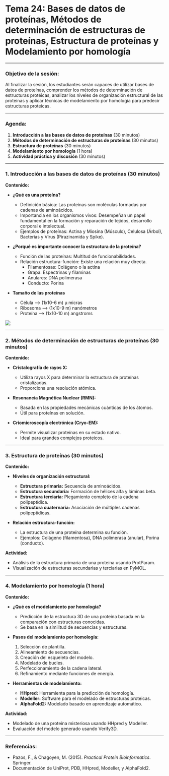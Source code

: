 # Tema 24: Bases de datos de proteínas, Métodos de determinación de estructuras de proteínas, Estructura de proteínas y Modelamiento por homología

---

### **Objetivo de la sesión:**
Al finalizar la sesión, los estudiantes serán capaces de utilizar bases de datos de proteínas, comprender los métodos de determinación de estructuras protéicas, analizar los niveles de organización estructural de las proteínas y aplicar técnicas de modelamiento por homología para predecir estructuras proteicas.

---

### **Agenda:**

1. **Introducción a las bases de datos de proteínas** (30 minutos)
2. **Métodos de determinación de estructuras de proteínas** (30 minutos)
3. **Estructura de proteínas** (30 minutos)
4. **Modelamiento por homología** (1 hora)
5. **Actividad práctica y discusión** (30 minutos)

---

### **1. Introducción a las bases de datos de proteínas** (30 minutos)

**Contenido:**
- **¿Qué es una proteína?**
  - Definición básica: Las proteínas son moléculas formadas por cadenas de aminoácidos.
  - Importancia en los organismos vivos: Desempeñan un papel fundamental en la formación y reparación de tejidos, desarrollo corporal e intelectual.
  - Ejemplos de proteínas: Actina y Miosina (Músculo), Celulosa (Árbol), Bacterias y Virus (Pirazinamida y Spike).

- **¿Porqué es importante conocer la estructura de la proteína?**
  - Función de las proteínas: Multitud de funcionabilidades.
  - Relación estructura-función: Existe una relación muy directa.
      * Filamentosas: Colágeno o la actina
      * Grapa: Espectrinas y filaminas
      * Anulares: DNA polimerasa
      * Conducto: Porina

- **Tamaño de las proteínas**
  - Célula --> (1x10-6 m) µ micras
  - Ribosoma --> (1x10-9 m) nanómetros
  - Proteína --> (1x10-10 m) angstroms

![](https://www.aula2005.com/html/cn3eso/04moleculescelules/mides300es.jpg)

---

### **2. Métodos de determinación de estructuras de proteínas** (30 minutos)

**Contenido:**
- **Cristalografía de rayos X:**
  - Utiliza rayos X para determinar la estructura de proteínas cristalizadas.
  - Proporciona una resolución atómica.
  
- **Resonancia Magnética Nuclear (RMN):**
  - Basada en las propiedades mecánicas cuánticas de los átomos.
  - Útil para proteínas en solución.

- **Criomicroscopía electrónica (Cryo-EM):**
  - Permite visualizar proteínas en su estado nativo.
  - Ideal para grandes complejos proteicos.

---

### **3. Estructura de proteínas** (30 minutos)

**Contenido:**
- **Niveles de organización estructural:**
  - **Estructura primaria:** Secuencia de aminoácidos.
  - **Estructura secundaria:** Formación de hélices alfa y láminas beta.
  - **Estructura terciaria:** Plegamiento completo de la cadena polipeptídica.
  - **Estructura cuaternaria:** Asociación de múltiples cadenas polipeptídicas.

- **Relación estructura-función:**
  - La estructura de una proteína determina su función.
  - Ejemplos: Colágeno (filamentosa), DNA polimerasa (anular), Porina (conducto).

**Actividad:**
- Análisis de la estructura primaria de una proteína usando ProtParam.
- Visualización de estructuras secundarias y terciarias en PyMOL.

---

### **4. Modelamiento por homología** (1 hora)

**Contenido:**
- **¿Qué es el modelamiento por homología?**
  - Predicción de la estructura 3D de una proteína basada en la comparación con estructuras conocidas.
  - Se basa en la similitud de secuencias y estructuras.

- **Pasos del modelamiento por homología:**
  1. Selección de plantilla.
  2. Alineamiento de secuencias.
  3. Creación del esqueleto del modelo.
  4. Modelado de bucles.
  5. Perfeccionamiento de la cadena lateral.
  6. Refinamiento mediante funciones de energía.

- **Herramientas de modelamiento:**
  - **HHpred:** Herramienta para la predicción de homología.
  - **Modeller:** Software para el modelado de estructuras proteicas.
  - **AlphaFold2:** Modelado basado en aprendizaje automático.

**Actividad:**
- Modelado de una proteína misteriosa usando HHpred y Modeller.
- Evaluación del modelo generado usando Verify3D.

---

### **Referencias:**
- Pazos, F., & Chagoyen, M. (2015). *Practical Protein Bioinformatics*. Springer.
- Documentación de UniProt, PDB, HHpred, Modeller, y AlphaFold2.
